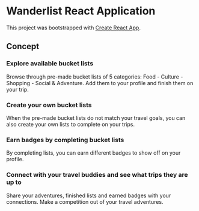 # Wanderlist React Application

This project was bootstrapped with [Create React App](https://github.com/facebook/create-react-app).

## Concept

### Explore available bucket lists

Browse through pre-made bucket lists of 5 categories: Food - Culture - Shopping - Social & Adventure. Add them to your profile and finish them on your trip.

### Create your own bucket lists

When the pre-made bucket lists do not match your travel goals, you can also create your own lists to complete on your trips.

### Earn badges by completing bucket lists

By completing lists, you can earn different badges to show off on your profile.

### Connect with your travel buddies and see what trips they are up to

Share your adventures, finished lists and earned badges with your connections. Make a competition out of your travel adventures.
